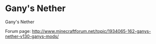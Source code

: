 Gany's Nether
=============

Gany's Nether

Forum page: http://www.minecraftforum.net/topic/1934065-162-ganys-nether-v130-ganys-mods/
